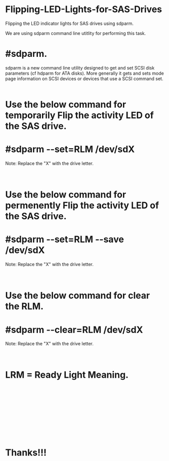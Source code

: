 # Flipping-LED-Lights-for-SAS-Drives
Flipping the LED indicator lights for SAS drives using sdparm.
<br />

We are using sdparm command line utitlity for performing this task.
<br />

# #sdparm.<br />
sdparm is a new command line utility designed to get and set
SCSI disk parameters (cf hdparm for ATA disks). More generally
it gets and sets mode page information on SCSI devices or devices
that use a SCSI command set. <br />
<br />

# Use the below command for temporarily Flip the activity LED of the SAS drive. <br />

# #sdparm --set=RLM /dev/sdX <br />
Note: Replace the "X" with the drive letter. <br />
<br />
<br />

# Use the below command for permenently Flip the activity LED of the SAS drive. <br />

# #sdparm --set=RLM --save /dev/sdX <br />
Note: Replace the "X" with the drive letter. <br />
<br />
<br />

# Use the below command for clear the RLM. <br />

# #sdparm --clear=RLM /dev/sdX <br />
Note: Replace the "X" with the drive letter. <br />
<br />
<br />

# LRM = Ready Light Meaning. <br />
<br />
<br />
<br />
<br />
<br />
<br />
<br />
<br />
<br />

# Thanks!!! <br />





